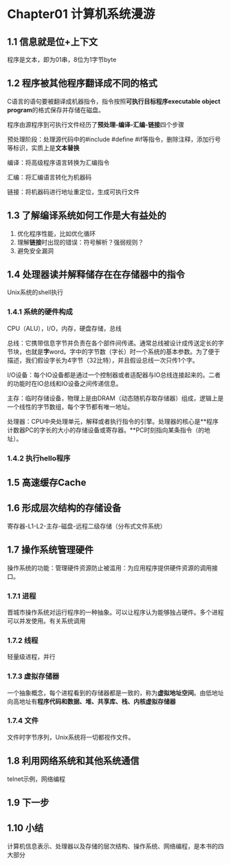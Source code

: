 # Chapter01 计算机系统漫游

## 1.1 信息就是位+上下文

程序是文本，即为01串，8位为1字节byte

## 1.2 程序被其他程序翻译成不同的格式

C语言的语句要被翻译成机器指令，指令按照**可执行目标程序executable object program**的格式保存并存储在磁盘。

程序由源程序到可执行文件经历了**预处理-编译-汇编-链接**四个步骤

预处理阶段：处理源代码中的#include #define #if等指令，删除注释，添加行号等标识，实质上是**文本替换**

编译：将高级程序语言转换为汇编指令

汇编：将汇编语言转化为机器码

链接：将机器码进行地址重定位，生成可执行文件

## 1.3 了解编译系统如何工作是大有益处的

1. 优化程序性能，比如优化循环
2. 理解**链接**时出现的错误：符号解析？强弱规则？
3. 避免安全漏洞

## 1.4 处理器读并解释储存在在存储器中的指令

Unix系统的shell执行

### 1.4.1 系统的硬件构成

CPU（ALU），I/O，内存，硬盘存储，总线

总线：它携带信息字节并负责在各个部件间传递。通常总线被设计成传送定长的字节块，也就是**字**word。字中的字节数（字长）时一个系统的基本参数。为了便于描述，我们假设字长为4字节（32比特），并且假设总线一次只传1个字。

I/O设备：每个IO设备都是通过一个控制器或者适配器与IO总线连接起来的。二者的功能时在IO总线和IO设备之间传递信息。

主存：临时存储设备，物理上是由DRAM（动态随机存取存储器）组成，逻辑上是一个线性的字节数组，每个字节都有唯一地址。

处理器：CPU中央处理单元，解释或者执行指令的引擎。处理器的核心是**程序计数器PC的字长的大小的存储设备或寄存器。**PC时刻指向某条指令（的地址）。

### 1.4.2 执行hello程序

## 1.5 高速缓存Cache

## 1.6 形成层次结构的存储设备

寄存器-L1-L2-主存-磁盘-远程二级存储（分布式文件系统）

## 1.7 操作系统管理硬件

操作系统的功能：管理硬件资源防止被滥用：为应用程序提供硬件资源的调用接口。

### 1.7.1 进程

晋城市操作系统对运行程序的一种抽象。可以让程序认为能够独占硬件。多个进程可以并发使用。有关系统调用

### 1.7.2 线程

轻量级进程，并行

### 1.7.3 虚拟存储器

一个抽象概念，每个进程看到的存储器都是一致的，称为**虚拟地址空间**。由低地址向高地址有**程序代码和数据、堆、共享库、栈、内核虚拟存储器**

### 1.7.4 文件

文件时字节序列，Unix系统将一切都视作文件。

## 1.8 利用网络系统和其他系统通信

telnet示例，网络编程

## 1.9 下一步

## 1.10 小结

计算机信息表示、处理器以及存储的层次结构、操作系统、网络编程，是本书的四大部分
